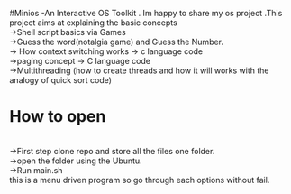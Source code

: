 #Minios -An Interactive OS Toolkit .
Im happy to share my os project .This project aims at explaining the basic concepts 
<br>
->Shell script basics via Games 
<br>
   ->Guess the word(notalgia game) and Guess the Number.
   <br>
-> How context switching works -> c language code
<br>
->paging concept -> C language code
<br>
->Multithreading (how to create threads and how it will works  with the analogy of quick sort code)
<br>

# How to open
<br>
->First step clone repo and store all the files one folder.
<br>
->open the folder using the Ubuntu.
<br>
->Run main.sh 
<br>
this is a menu driven program so go through each options without fail.
<br>



